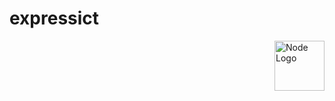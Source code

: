 # expressict

<a href="https://github.com/EDV-First/expressict"><img
  src="https://cdn.worldvectorlogo.com/logos/nodejs-icon.svg" alt="Node Logo"
  width="80" height="80" align="right"></a>
